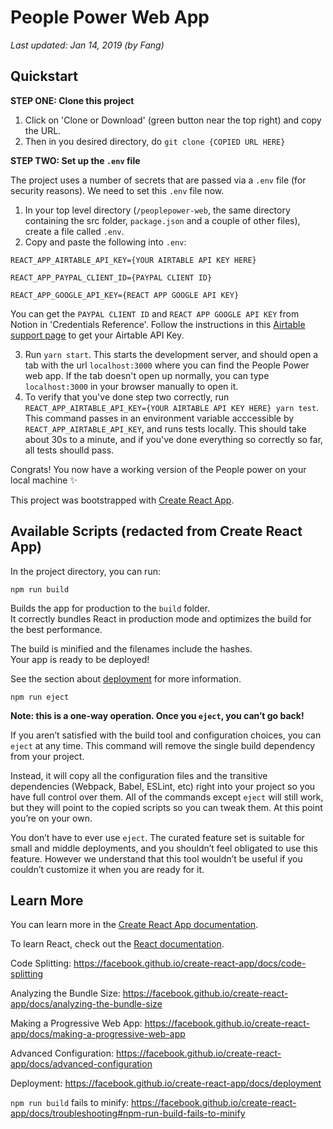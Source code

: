 # People Power Web App

*Last updated: Jan 14, 2019 (by Fang)*

## Quickstart
**STEP ONE: Clone this project**

1. Click on 'Clone or Download' (green button near the top right) and copy the URL. 
2. Then in you desired directory, do `git clone {COPIED URL HERE}`

**STEP TWO: Set up the `.env` file**

The project uses a number of secrets that are passed via a `.env` file (for security reasons). We need to set this `.env` file now. 

1. In your top level directory (`/peoplepower-web`, the same directory containing the src folder, `package.json` and a couple of other files), create a file called `.env`.
2. Copy and paste the following into `.env`:

```
REACT_APP_AIRTABLE_API_KEY={YOUR AIRTABLE API KEY HERE}

REACT_APP_PAYPAL_CLIENT_ID={PAYPAL CLIENT ID}

REACT_APP_GOOGLE_API_KEY={REACT APP GOOGLE API KEY}

```

You can get the `PAYPAL CLIENT ID` and `REACT APP GOOGLE API KEY` from Notion in 'Credentials Reference'. Follow the instructions in this [Airtable support page](https://support.airtable.com/hc/en-us/articles/219046777-How-do-I-get-my-API-key-) to get your Airtable API Key.

3. Run `yarn start`. This starts the development server, and should open a tab with the url `localhost:3000` where you can find the People Power web app. If the tab doesn't open up normally, you can type `localhost:3000` in your browser manually to open it.
4. To verify that you've done step two correctly, run `REACT_APP_AIRTABLE_API_KEY={YOUR AIRTABLE API KEY HERE} yarn test`. This command passes in an environment variable acccessible by `REACT_APP_AIRTABLE_API_KEY`, and runs tests locally. This should take about 30s to a minute, and if you've done everything so correctly so far, all tests shoulld pass.

Congrats! You now have a working version of the People power on your local machine ✨

This project was bootstrapped with [Create React App](https://github.com/facebook/create-react-app).

## Available Scripts (redacted from Create React App)

In the project directory, you can run:

`npm run build`

Builds the app for production to the `build` folder.<br>
It correctly bundles React in production mode and optimizes the build for the best performance.

The build is minified and the filenames include the hashes.<br>
Your app is ready to be deployed!

See the section about [deployment](https://facebook.github.io/create-react-app/docs/deployment) for more information.

`npm run eject`

**Note: this is a one-way operation. Once you `eject`, you can’t go back!**

If you aren’t satisfied with the build tool and configuration choices, you can `eject` at any time. This command will remove the single build dependency from your project.

Instead, it will copy all the configuration files and the transitive dependencies (Webpack, Babel, ESLint, etc) right into your project so you have full control over them. All of the commands except `eject` will still work, but they will point to the copied scripts so you can tweak them. At this point you’re on your own.

You don’t have to ever use `eject`. The curated feature set is suitable for small and middle deployments, and you shouldn’t feel obligated to use this feature. However we understand that this tool wouldn’t be useful if you couldn’t customize it when you are ready for it.

## Learn More

You can learn more in the [Create React App documentation](https://facebook.github.io/create-react-app/docs/getting-started).

To learn React, check out the [React documentation](https://reactjs.org/).

Code Splitting: https://facebook.github.io/create-react-app/docs/code-splitting

Analyzing the Bundle Size: https://facebook.github.io/create-react-app/docs/analyzing-the-bundle-size

Making a Progressive Web App: https://facebook.github.io/create-react-app/docs/making-a-progressive-web-app

Advanced Configuration: https://facebook.github.io/create-react-app/docs/advanced-configuration

Deployment: https://facebook.github.io/create-react-app/docs/deployment

`npm run build` fails to minify: https://facebook.github.io/create-react-app/docs/troubleshooting#npm-run-build-fails-to-minify
